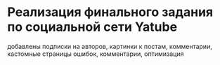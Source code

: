 # Реализация финального задания по социальной сети Yatube

добавлены подписки на авторов, картинки к постам, комментарии, кастомные страницы ошибок,
комментарии, оптимизация

